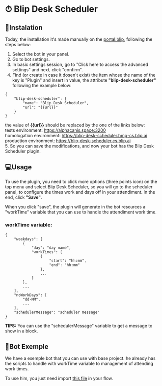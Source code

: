 # ⏱ Blip Desk Scheduler

## 🔌Instalation
Today, the installation it's made manually on the [portal.blip](https://portal.blip.ai), following the steps below:
1. Select the bot in your panel.
2. Go to bot settings.
3. In basic settings session, go to "Click here to access the advanced settings" and next, click "confirm".
4. Find (or create in case it dosen't exist) the item whose the name of the key is "Plugin" and insert in value, the attribute **"blip-desk-scheduler"** following the example below:
```
{
    "blip-desk-scheduler": {
        "name": "Blip Desk Scheduler",
        "url": "{{url}}"
    }
}
```
the value of **{{url}}** should be replaced by the one of the links below:\
tests environment: https://alphacanis.space:3200 \
homologation environment: https://blip-desk-scheduler.hmg-cs.blip.ai \
production environment: https://blip-desk-scheduler.cs.blip.ai \
5. So you can save the modifications, and now your bot has the Blip Desk Scheduler plugin.

## 💻Usage
To use the plugin, you need to click more options (three points icon) on the top menu and select Blip Desk Scheduler, so you will go to the scheduler panel, 
to configure the times work and days off in your attendiment. In the end, click **"Save"**. 

When you click "save", the plugin will generate in the bot resources a "workTime" variable that you can use to handle the attendiment work time. 

### workTime variable:
```
{
    "weekdays": [
        {
            "day": "day name",
            "workTimes": [
                {
                    "start": "hh:mm",
                    "end": "hh:mm"
                },
                ...
            ]
        },
        ...
    ],
    "noWorkDays": [
        "dd-MM",
        ...
    ],
    "schedulerMessage": "scheduler message"
}
```
**TIPS:** You can use the "schedulerMessage" variable to get a message to show in a block.

## 🤖Bot Exemple
We have a exemple bot that you can use with base project. he already has the scripts to handle with workTime variable to management of attending work times.

To use him, you just need import [this file](https://drive.google.com/file/d/1iRXAV0LjKnWnwq0BipmFRuu4iikrZ96P/view?usp=sharing) in your flow.
